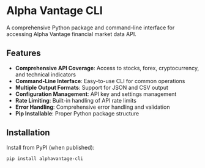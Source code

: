 # Alpha Vantage CLI

A comprehensive Python package and command-line interface for accessing Alpha Vantage financial market data API.

## Features

- **Comprehensive API Coverage**: Access to stocks, forex, cryptocurrency, and technical indicators
- **Command-Line Interface**: Easy-to-use CLI for common operations
- **Multiple Output Formats**: Support for JSON and CSV output
- **Configuration Management**: API key and settings management
- **Rate Limiting**: Built-in handling of API rate limits
- **Error Handling**: Comprehensive error handling and validation
- **Pip Installable**: Proper Python package structure

## Installation

Install from PyPI (when published):

```bash
pip install alphavantage-cli
